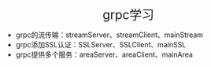 <div style="text-align: center; font-size: 25px;">grpc学习</div>

- grpc的流传输：streamServer、streamClient、mainStream
- grpc添加SSL认证：SSLServer、SSLClient、mainSSL
- grpc提供多个服务：areaServer、areaClient、mainArea

